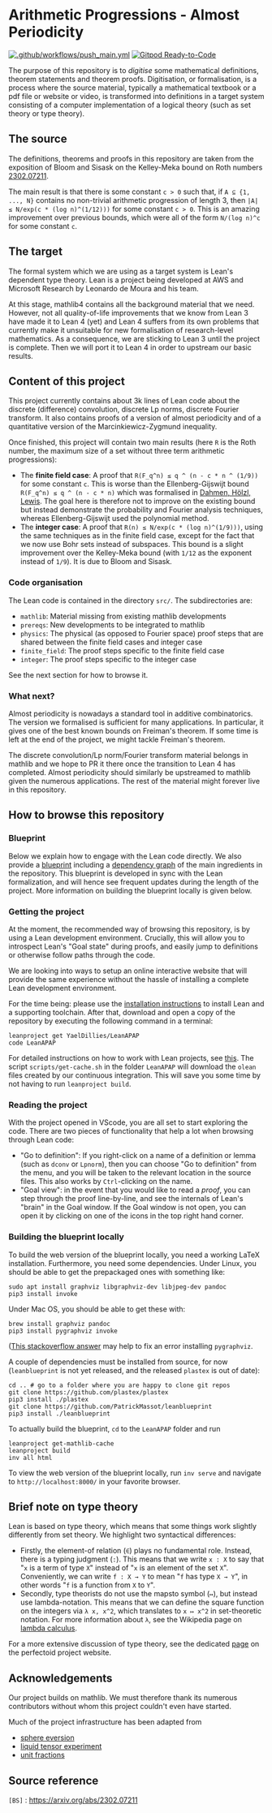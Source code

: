 # Arithmetic Progressions - Almost Periodicity

[![.github/workflows/push_main.yml](https://github.com/YaelDillies/LeanAPAP/actions/workflows/push_main.yml/badge.svg)](https://github.com/YaelDillies/LeanAPAP/actions/workflows/push_main.yml)
[![Gitpod Ready-to-Code](https://img.shields.io/badge/Gitpod-ready--to--code-blue?logo=gitpod)](https://gitpod.io/#https://github.com/YaelDillies/LeanAPAP)

The purpose of this repository is to *digitise* some mathematical definitions, theorem statements
and theorem proofs. Digitisation, or formalisation, is a process where the source material,
typically a mathematical textbook or a pdf file or website or video, is transformed into definitions
in a target system consisting of a computer implementation of a logical theory (such as set theory
or type theory).

## The source

The definitions, theorems and proofs in this repository are taken from the exposition of Bloom and
Sisask on the Kelley-Meka bound on Roth numbers [2302.07211](https://arxiv.org/abs/2302.07211).

The main result is that there is some constant `c > 0` such that, if `A ⊆ {1, ..., N}` contains no
non-trivial arithmetic progression of length 3, then `|A| ≤ N/exp(c * (log n)^(1/12)))` for some
constant `c > 0`. This is an amazing improvement over previous bounds, which were all of the form
`N/(log n)^c` for some constant `c`.

## The target

The formal system which we are using as a target system is Lean's dependent type theory. Lean is a
project being developed at AWS and Microsoft Research by Leonardo de Moura and his team.

At this stage, mathlib4 contains all the background material that we need. However, not all
quality-of-life improvements that we know from Lean 3 have made it to Lean 4 (yet) and Lean 4
suffers from its own problems that currently make it unsuitable for new formalisation of
research-level mathematics. As a consequence, we are sticking to Lean 3 until the project is
complete. Then we will port it to Lean 4 in order to upstream our basic results.

## Content of this project

This project currently contains about 3k lines of Lean code about the discrete (difference)
convolution, discrete Lp norms, discrete Fourier transform. It also contains proofs of a version of
almost periodicity and of a quantitative version of the Marcinkiewicz-Zygmund inequality.

Once finished, this project will contain two main results (here `R` is the Roth number, the maximum
size of a set without three term arithmetic progressions):
* The **finite field case**: A proof that `R(F_q^n) ≤ q ^ (n - c * n ^ (1/9))` for some constant
  `c`. This is worse than the Ellenberg-Gijswijt bound `R(F_q^n) ≤ q ^ (n - c * n)` which was
  formalised in [Dahmen, Hölzl, Lewis](https://drops.dagstuhl.de/opus/volltexte/2019/11070/). The
  goal here is therefore not to improve on the existing bound but instead demonstrate the
  probability and Fourier analysis techniques, whereas Ellenberg-Gijswijt used the polynomial
  method.
* The **integer case**: A proof that `R(n) ≤ N/exp(c * (log n)^(1/9)))`, using the same techniques
  as in the finite field case, except for the fact that we now use Bohr sets instead of subspaces.
  This bound is a slight improvement over the Kelley-Meka bound (with `1/12` as the exponent instead
  of `1/9`). It is due to Bloom and Sisask.

### Code organisation

The Lean code is contained in the directory `src/`. The subdirectories are:
* `mathlib`: Material missing from existing mathlib developments
* `prereqs`: New developments to be integrated to mathlib
* `physics`: The physical (as opposed to Fourier space) proof steps that are shared
  between the finite field cases and integer case
* `finite_field`: The proof steps specific to the finite field case
* `integer`: The proof steps specific to the integer case

See the next section for how to browse it.

### What next?

Almost periodicity is nowadays a standard tool in additive combinatorics. The version we formalised
is sufficient for many applications. In particular, it gives one of the best known bounds on
Freiman's theorem. If some time is left at the end of the project, we might tackle Freiman's
theorem.

The discrete convolution/Lp norm/Fourier transform material belongs in mathlib and we hope to PR it
there once the transition to Lean 4 has completed. Almost periodicity should similarly be upstreamed
to mathlib given the numerous applications. The rest of the material might forever live in this
repository.

## How to browse this repository

### Blueprint

Below we explain how to engage with the Lean code directly.
We also provide a [blueprint](https://YaelDillies.github.io/LeanAPAP/)
including a [dependency graph](https://YaelDillies.github.io/LeanAPAP/blueprint/dep_graph_document.html)
of the main ingredients in the repository.
This blueprint is developed in sync with the Lean formalization,
and will hence see frequent updates during the length of the project.
More information on building the blueprint locally is given below.

### Getting the project

At the moment, the recommended way of browsing this repository,
is by using a Lean development environment.
Crucially, this will allow you to introspect Lean's "Goal state" during proofs,
and easily jump to definitions or otherwise follow paths through the code.

We are looking into ways to setup an online interactive website
that will provide the same experience without the hassle of installing a complete
Lean development environment.

For the time being: please use the
[installation instructions](https://leanprover-community.github.io/get_started.html#regular-install)
to install Lean and a supporting toolchain.
After that, download and open a copy of the repository
by executing the following command in a terminal:
```
leanproject get YaelDillies/LeanAPAP
code LeanAPAP
```
For detailed instructions on how to work with Lean projects,
see [this](https://leanprover-community.github.io/install/project.html). The script
`scripts/get-cache.sh` in the folder `LeanAPAP` will download the `olean` files created by our
continuous integration. This will save you some time by not having to run `leanproject build`.

### Reading the project

With the project opened in VScode,
you are all set to start exploring the code.
There are two pieces of functionality that help a lot when browsing through Lean code:

* "Go to definition": If you right-click on a name of a definition or lemma (such as `dconv` or
  `Lpnorm`), then you can choose "Go to definition" from the menu, and you will be taken to the
  relevant location in the source files. This also works by `Ctrl`-clicking on the name.
* "Goal view": in the event that you would like to read a *proof*, you can step through the proof
  line-by-line, and see the internals of Lean's "brain" in the Goal window. If the Goal window is
  not open, you can open it by clicking on one of the icons in the top right hand corner.

### Building the blueprint locally

To build the web version of the blueprint locally, you need a working LaTeX installation.
Furthermore, you need some dependencies.  Under Linux, you should be able to get the prepackaged
ones with something like:
```
sudo apt install graphviz libgraphviz-dev libjpeg-dev pandoc
pip3 install invoke
```

Under Mac OS, you should be able to get these with:
```
brew install graphviz pandoc
pip3 install pygraphviz invoke
```
([This stackoverflow answer](https://stackoverflow.com/a/70439868/) may help to fix an error
installing `pygraphviz`.

A couple of dependencies must be installed from source, for now (`leanblueprint` is not yet
released, and the released `plastex` is out of date):
```
cd .. # go to a folder where you are happy to clone git repos
git clone https://github.com/plastex/plastex
pip3 install ./plastex
git clone https://github.com/PatrickMassot/leanblueprint
pip3 install ./leanblueprint
```

To actually build the blueprint, `cd` to the `LeanAPAP` folder and run
```
leanproject get-mathlib-cache
leanproject build
inv all html
```

To view the web version of the blueprint locally, run `inv serve` and navigate to
`http://localhost:8000/` in your favorite browser.

## Brief note on type theory

Lean is based on type theory, which means that some things work slightly differently from set
theory. We highlight two syntactical differences:
* Firstly, the element-of relation (`∈`) plays no fundamental role. Instead, there is a typing
  judgment (`:`). This means that we write `x : X` to say that "`x` is a term of type `X`"
  instead of "`x` is an element of the set `X`". Conveniently, we can write `f : X → Y` to mean
  "`f` has type `X → Y`", in other words "`f` is a function from `X` to `Y`".
* Secondly, type theorists do not use the mapsto symbol (`↦`), but instead use lambda-notation.
  This means that we can define the square function on the integers via `λ x, x^2`, which translates
  to `x ↦ x^2` in set-theoretic notation. For more information about `λ`, see the Wikipedia page on
  [lambda calculus](https://en.wikipedia.org/wiki/Lambda_calculus).

For a more extensive discussion of type theory, see the dedicated
[page](https://leanprover-community.github.io/lean-perfectoid-spaces/type_theory.html)
on the perfectoid project website.

## Acknowledgements

Our project builds on mathlib. We must therefore thank its numerous contributors without whom this
project couldn't even have started.

Much of the project infrastructure has been adapted from
* [sphere eversion](https://leanprover-community.github.io/sphere-eversion/)
* [liquid tensor experiment](https://github.com/leanprover-community/liquid/)
* [unit fractions](https://github.com/b-mehta/unit-fractions/)

## Source reference

`[BS]` : https://arxiv.org/abs/2302.07211

[BS]: https://arxiv.org/abs/2302.07211
